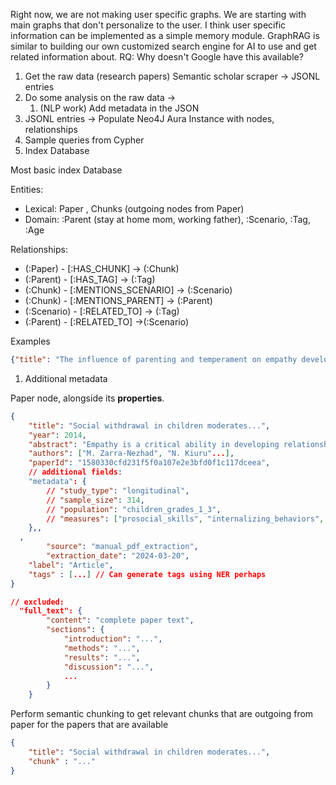 
Right now, we are not making user specific graphs. We are starting with main graphs that don't personalize to the user. I think user specific information can be implemented as a simple memory module. GraphRAG is similar to building our own customized search engine for AI to use and get related information about. RQ: Why doesn't Google have this available? 

1. Get the raw data (research papers) Semantic scholar scraper -> JSONL entries
2. Do some analysis on the raw data -> 
   1. (NLP work) Add metadata in the JSON
3. JSONL entries -> Populate Neo4J Aura Instance with nodes, relationships
4. Sample queries from Cypher
5. Index Database

Most basic index Database

Entities:
- Lexical: Paper , Chunks (outgoing nodes from Paper)
- Domain: :Parent (stay at home mom, working father), :Scenario, :Tag, :Age

Relationships:
- (:Paper) - [:HAS_CHUNK] -> (:Chunk)
- (:Parent) - [:HAS_TAG] -> (:Tag)
- (:Chunk) - [:MENTIONS_SCENARIO] -> (:Scenario)
- (:Chunk) - [:MENTIONS_PARENT] -> (:Parent)
- (:Scenario) - [:RELATED_TO] -> (:Tag)
- (:Parent) - [:RELATED_TO] ->(:Scenario)

Examples
```json
{"title": "The influence of parenting and temperament on empathy development in toddlers.", "year": 2019, "abstract": "Empathy is a critical ability in developing relationships, ...", "authors": ["K. Wagers", "..."], "paperId": "8b2dd024755800a9bfb86029f56389cc8e81b327"}
```

1. Additional metadata

Paper node, alongside its **properties**. 
```json
{
    "title": "Social withdrawal in children moderates...",
    "year": 2014,
    "abstract": "Empathy is a critical ability in developing relationships,...",
    "authors": ["M. Zarra-Nezhad", "N. Kiuru"...],
    "paperId": "1580330cfd231f5f0a107e2e3bfd0f1c117dceea",
    // additional fields: 
    "metadata": {
        // "study_type": "longitudinal",
        // "sample_size": 314,
        // "population": "children_grades_1_3",
        // "measures": ["prosocial_skills", "internalizing_behaviors", "externalizing_behaviors"]
    },,
  ,
        "source": "manual_pdf_extraction",
        "extraction_date": "2024-03-20",
    "label": "Article",
    "tags" : [...] // Can generate tags using NER perhaps 
}

// excluded: 
  "full_text": {
        "content": "complete paper text",
        "sections": {
            "introduction": "...",
            "methods": "...",
            "results": "...",
            "discussion": "...",
            ...
        }
    }
```

Perform semantic chunking to get relevant chunks that are outgoing from paper for the papers that are available

```json
{
    "title": "Social withdrawal in children moderates...",
    "chunk" : "..."
}
```

